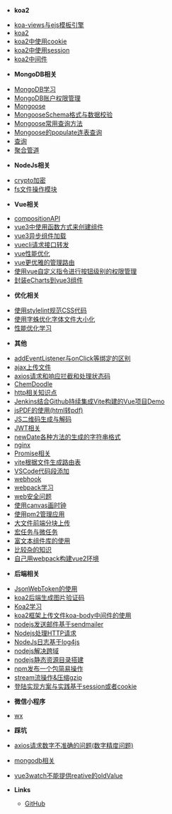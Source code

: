 <!-- _sidebar.md -->

* **koa2**
- [koa-views与ejs模板引擎](notes/koa2/koa-views与ejs模板引擎.md)
- [koa2](notes/koa2/koa2.md)
- [koa2中使用cookie](notes/koa2/koa2中使用cookie.md)
- [koa2中使用session](notes/koa2/koa2中使用session.md)
- [koa2中间件](notes/koa2/koa2中间件.md)

* **MongoDB相关**
- [MongoDB学习](notes/MongoDB相关/MongoDB学习.md)
- [MongoDB账户权限管理](notes/MongoDB相关/MongoDB账户权限管理.md)
- [Mongoose](notes/MongoDB相关/Mongoose.md)
- [MongooseSchema格式与数据校验](notes/MongoDB相关/MongooseSchema格式与数据校验.md)
- [Mongoose常用查询方法](notes/MongoDB相关/Mongoose常用查询方法.md)
- [Mongoose的populate连表查询](notes/MongoDB相关/Mongoose的populate连表查询.md)
- [查询](notes/MongoDB相关/查询.md)
- [聚合管道](notes/MongoDB相关/聚合管道.md)

* **NodeJs相关**
- [crypto加密](notes/NodeJs相关/crypto加密.md)
- [fs文件操作模块](notes/NodeJs相关/fs文件操作模块.md)

* **Vue相关**
- [compositionAPI](notes/Vue相关/compositionAPI.md)
- [vue3中使用函数方式来创建组件](notes/Vue相关/vue3中使用函数方式来创建组件.md)
- [vue3异步组件加载](notes/Vue相关/vue3异步组件加载.md)
- [vuecli请求接口转发](notes/Vue相关/vuecli请求接口转发.md)
- [vue性能优化](notes/Vue相关/vue性能优化.md)
- [vue更优雅的管理路由](notes/Vue相关/vue更优雅的管理路由.md)
- [使用vue自定义指令进行按钮级别的权限管理](notes/Vue相关/使用vue自定义指令进行按钮级别的权限管理.md)
- [封装eCharts到vue3组件](notes/Vue相关/封装eCharts到vue3组件.md)

* **优化相关**
- [使用stylelint规范CSS代码](notes/优化相关/使用stylelint规范CSS代码.md)
- [使用字蛛优化字体文件大小化](notes/优化相关/使用字蛛优化字体文件大小化.md)
- [性能优化学习](notes/优化相关/性能优化学习.md)

* **其他**
- [addEventListener与onClick等绑定的区别](notes/其他/addEventListener与onClick等绑定的区别.md)
- [ajax上传文件](notes/其他/ajax上传文件.md)
- [axios请求和响应拦截和处理状态码](notes/其他/axios请求和响应拦截和处理状态码.md)
- [ChemDoodle](notes/其他/ChemDoodle.md)
- [http相关知识点](notes/其他/http相关知识点.md)
- [Jenkins结合Github持续集成Vite构建的Vue项目Demo](notes/其他/Jenkins结合Github持续集成Vite构建的Vue项目Demo.md)
- [jsPDF的使用(html转pdf)](notes/其他/jsPDF的使用(html转pdf).md)
- [JS二维码生成与解码](notes/其他/JS二维码生成与解码.md)
- [JWT相关](notes/其他/JWT相关.md)
- [newDate各种方法的生成的字符串格式](notes/其他/newDate各种方法的生成的字符串格式.md)
- [nginx](notes/其他/nginx.md)
- [Promise相关](notes/其他/Promise相关.md)
- [vite根据文件生成路由表](notes/其他/vite根据文件生成路由表.md)
- [VSCode代码段添加](notes/其他/VSCode代码段添加.md)
- [webhook](notes/其他/webhook.md)
- [webpack学习](notes/其他/webpack学习.md)
- [web安全问题](notes/其他/web安全问题.md)
- [使用canvas画时钟](notes/其他/使用canvas画时钟.md)
- [使用pm2管理应用](notes/其他/使用pm2管理应用.md)
- [大文件前端分块上传](notes/其他/大文件前端分块上传.md)
- [宏任务与微任务](notes/其他/宏任务与微任务.md)
- [富文本组件库的使用](notes/其他/富文本组件库的使用.md)
- [比较杂的知识](notes/其他/比较杂的知识.md)
- [自己用webpack构建vue2环境](notes/其他/自己用webpack构建vue2环境.md)

* **后端相关**
- [JsonWebToken的使用](notes/后端相关/JsonWebToken的使用.md)
- [koa2后端生成图片验证码](notes/后端相关/koa2后端生成图片验证码.md)
- [Koa2学习](notes/后端相关/Koa2学习.md)
- [koa2框架上传文件koa-body中间件的使用](notes/后端相关/koa2框架上传文件koa-body中间件的使用.md)
- [nodejs发送邮件基于sendmailer](notes/后端相关/nodejs发送邮件基于sendmailer.md)
- [Nodejs处理HTTP请求](notes/后端相关/Nodejs处理HTTP请求.md)
- [NodeJs日志基于log4js](notes/后端相关/NodeJs日志基于log4js.md)
- [nodejs解决跨域](notes/后端相关/nodejs解决跨域.md)
- [nodejs静态资源目录搭建](notes/后端相关/nodejs静态资源目录搭建.md)
- [npm发布一个包简易操作](notes/后端相关/npm发布一个包简易操作.md)
- [stream流操作&压缩gzip](notes/后端相关/stream流操作&压缩gzip.md)
- [登陆实现方案与实践基于session或者cookie](notes/后端相关/登陆实现方案与实践基于session或者cookie.md)

* **微信小程序**
- [wx](notes/微信小程序/wx.md)

* **踩坑**
- [axios请求数字不准确的问题(数字精度问题)](notes/踩坑/axios请求数字不准确的问题(数字精度问题).md)
- [mongodb相关](notes/踩坑/mongodb相关.md)
- [vue3watch不能提供reative的oldValue](notes/踩坑/vue3watch不能提供reative的oldValue.md)



- **Links**
  - [GitHub](https://github.com/Cccatmint)


